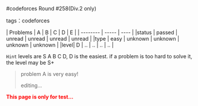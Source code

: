 #codeforces Round #258(Div.2 only)

tags：codeforces

| Problems | A | B | C | D | E |
| --------  | -----  | ---- |
|status | passed | unread | unread | unread | unread | 
|type | easy | unknown | unknown | unknown | unknown |
|level| D | .. | .. | .. | .. |

`Hint` levels are S A B C D, D is the easiest. if a problem is too hard to solve it, the level may be S+

> problem A is very easy!
>
> editing...

<strong>
<p style="color:red">
This page is only for test...
</p>
</strong>
